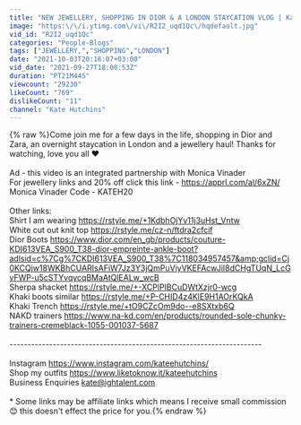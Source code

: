 ```yaml
---
title: "NEW JEWELLERY, SHOPPING IN DIOR & A LONDON STAYCATION VLOG | Kate Hutchins"
image: "https:\/\/i.ytimg.com\/vi\/R2I2_uqd1Qc\/hqdefault.jpg"
vid_id: "R2I2_uqd1Qc"
categories: "People-Blogs"
tags: ["JEWELLERY,","SHOPPING","LONDON"]
date: "2021-10-03T20:16:07+03:00"
vid_date: "2021-09-27T18:00:53Z"
duration: "PT21M44S"
viewcount: "29230"
likeCount: "769"
dislikeCount: "11"
channel: "Kate Hutchins"
---
```

{% raw %}Come join me for a few days in the life, shopping in Dior and Zara, an overnight staycation in London and a jewellery haul! Thanks for watching, love you all ❤️ <br /><br />Ad - this video is an integrated partnership with Monica Vinader <br />For jewellery links and 20% off click this link - <a rel="nofollow" target="blank" href="https://apprl.com/al/6xZN/">https://apprl.com/al/6xZN/</a> <br />Monica Vinader Code - KATEH20<br /><br />Other links:<br />Shirt I am wearing <a rel="nofollow" target="blank" href="https://rstyle.me/+1KdbhOjYv11j3uHst_Vntw">https://rstyle.me/+1KdbhOjYv11j3uHst_Vntw</a> <br />White cut out knit top <a rel="nofollow" target="blank" href="https://rstyle.me/cz-n/ftdra2cfcif">https://rstyle.me/cz-n/ftdra2cfcif</a><br />Dior Boots <a rel="nofollow" target="blank" href="https://www.dior.com/en_gb/products/couture-KDI613VEA_S900_T38-dior-empreinte-ankle-boot?adlsid=c%7Cg%7CKDI613VEA_S900_T38%7C118034957457&amp;gclid=Cj0KCQjw18WKBhCUARIsAFiW7Jz3Y3jQmPuViyVKEFAcwJiI8dCHgTUqN_LcGvFWP-u5cSTYvqycqBMaAtQlEALw_wcB">https://www.dior.com/en_gb/products/couture-KDI613VEA_S900_T38-dior-empreinte-ankle-boot?adlsid=c%7Cg%7CKDI613VEA_S900_T38%7C118034957457&amp;gclid=Cj0KCQjw18WKBhCUARIsAFiW7Jz3Y3jQmPuViyVKEFAcwJiI8dCHgTUqN_LcGvFWP-u5cSTYvqycqBMaAtQlEALw_wcB</a><br />Sherpa shacket <a rel="nofollow" target="blank" href="https://rstyle.me/+-XCPlPIBCuDWtXzjr0-wcg">https://rstyle.me/+-XCPlPIBCuDWtXzjr0-wcg</a><br />Khaki boots similar <a rel="nofollow" target="blank" href="https://rstyle.me/+P-CHID4z4KlE9H1AOrKQkA">https://rstyle.me/+P-CHID4z4KlE9H1AOrKQkA</a><br />Khaki Trench <a rel="nofollow" target="blank" href="https://rstyle.me/+tO9CZcOm9do--e8SXtxb6Q">https://rstyle.me/+tO9CZcOm9do--e8SXtxb6Q</a><br />NAKD trainers <a rel="nofollow" target="blank" href="https://www.na-kd.com/en/products/rounded-sole-chunky-trainers-cremeblack-1055-001037-5687">https://www.na-kd.com/en/products/rounded-sole-chunky-trainers-cremeblack-1055-001037-5687</a><br /><br />----------------------------------------------------------------------<br /><br />Instagram <a rel="nofollow" target="blank" href="https://www.instagram.com/kateehutchins/​">https://www.instagram.com/kateehutchins/​</a><br />Shop my outfits <a rel="nofollow" target="blank" href="https://www.liketoknow.it/kateehutchins​">https://www.liketoknow.it/kateehutchins​</a><br />Business Enquiries kate@ightalent.com<br /><br />* Some links may be affiliate links which means I receive small commission 😊 this doesn't effect the price for you.{% endraw %}

